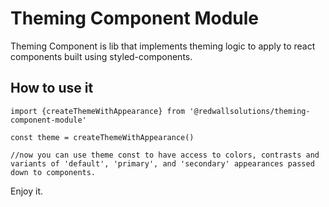 
# Theming Component Module

  

Theming Component is lib that implements theming logic to apply to react components built using styled-components.

  

## How to use it

	import {createThemeWithAppearance} from '@redwallsolutions/theming-component-module'
	
	const theme = createThemeWithAppearance()
	
	//now you can use theme const to have access to colors, contrasts and variants of 'default', 'primary', and 'secondary' appearances passed down to components.

Enjoy it.

